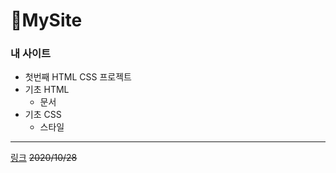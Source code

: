 # 💟MySite
### 내 사이트
+ 첫번째 HTML CSS 프로젝트
+ 기초 HTML
  + 문서
+ 기초 CSS
  - 스타일

<hr/>

[링크](https://hyojeongpark.github.io/MySite/)
~~2020/10/28~~
